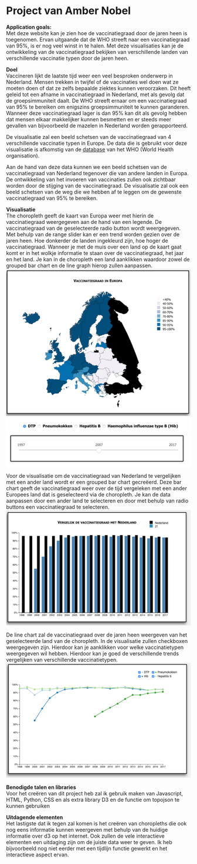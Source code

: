Project van Amber Nobel
============
**Application goals:**<br>
Met deze website kan je zien hoe de vaccinatiegraad door de jaren heen is toegenomen. Ervan uitgaande dat de WHO streeft naar een vaccinatiegraad van 95%, is er nog veel winst in te halen. Met deze visualisaties kan je de ontwikkeling van de vaccinatiegraad bekijken van verschillende landen van verschillende vaccinatie typen door de jaren heen.

**Doel**<br>
Vaccineren lijkt de laatste tijd weer een veel besproken onderwerp in Nederland. Mensen trekken in twijfel of de vaccinaties wel doen wat ze moeten doen of dat ze zelfs bepaalde ziektes kunnen veroorzaken. Dit heeft geleid tot een afname in vaccinatiegraad in Nederland, met als gevolg dat de groepsimmuniteit daalt. De WHO streeft ernaar om een vaccinatiegraad van 95% te bereiken om enigszins groepsimmuniteit te kunnen garanderen. Wanneer deze vaccinatiegraad lager is dan 95% kan dit als gevolg hebben dat mensen elkaar makkelijker kunnen besmetten en er steeds meer gevallen van bijvoorbeeld de mazelen in Nederland worden gerapporteerd.

De visualisatie zal een beeld schetsen van de vaccinatiegraad van 4 verschillende vaccinatie typen in Europe. De data die is gebruikt voor deze visualisatie is afkomstig van de [database](http://apps.who.int/gho/data/node.main.A824?lang=en) van het WHO (World Health organisation).

Aan de hand van deze data kunnen we een beeld schetsen van de vaccinatiegraad van Nederland tegenover die van andere landen in Europa. De ontwikkeling van het invoeren van vaccinaties zullen ook zichtbaar worden door de stijging van de vaccinatiegraad. De visualisatie zal ook een beeld schetsen van de weg die we hebben af te leggen om de gewenste vaccinatiegraad van 95% te bereiken.

**Visualisatie**<br>
The choropleth geeft de kaart van Europa weer met hierin de vaccinatiegraad weergegeven aan de hand van een legende. De vaccinatiegraad van de geselecteerde radio button wordt weergegeven. Met behulp van de range slider kan er een trend worden gezien over de jaren heen. Hoe donkerder de landen ingekleurd zijn, hoe hoger de vaccinatiegraad. Wanneer je met de muis over een land op de kaart gaat komt er in het wolkje informatie te staan over de vaccinatiegraad, het jaar en het land. Je kan in de choropleth een land aanklikken waardoor zowel de grouped bar chart en de line graph hierop zullen aanpassen.
![Choropleth](doc/map.png)
![Radio buttons](doc/radio_buttons.png)
![Range Slider](doc/range_slider.png)

Voor de visualisatie om de vaccinatiegraad van Nederland te vergelijken met een ander land wordt er een grouped bar chart gecreëerd. Deze bar chart geeft de vaccinatiegraad weer over de tijd vergeleken met een ander Europees land dat is geselecteerd via de choropleth. Je kan de data aanpassen door een ander land te selecteren en door met behulp van radio buttons een vaccinatiegraad te selecteren.
![Grouped bar chart](doc/grouped_barchart.png)

De line chart zal de vaccinatiegraad over de jaren heen weergeven van het geselecteerde land van de choropleth. In de visualisatie zullen checkboxen weergegeven zijn. Hierdoor kan je aanklikken voor welke vaccinatietypen weergegeven wil hebben. Hierdoor kan je goed de verschillende trends vergelijken van verschillende vaccinatietypen.
![Line chart](doc/linechart.png)


**Benodigde talen en libraries**<br>
Voor het creëren van dit project heb zal ik gebruik maken van Javascript, HTML, Python, CSS en als extra library D3 en de functie om topojson te kunnen gebruiken

**Uitdagende elementen**<br>
Het lastigste dat ik tegen zal komen is het creëren van choropleths die ook nog eens informatie kunnen weergeven met behulp van de huidige informatie over d3 op het internet. Ook zullen de vele interactieve elementen een uitdaging zijn om de juiste data weer te geven. Ik heb bijvoorbeeld nog niet eerder met een tijdlijn functie gewerkt en het interactieve aspect ervan.
